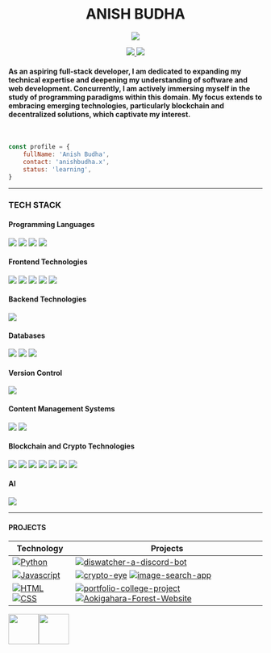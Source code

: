 <h1 align=center> ANISH BUDHA </h1>
<p align="center">
<img src="https://im.ezgif.com/tmp/ezgif-1-22ef46f05f.gif"/></p>
<p align="center">
  <a href="https://www.linkedin.com/in/anish-budha-8b455a211/" title="Linkedin">
    <img src="https://img.shields.io/badge/Anish Budha%20-%230077B5.svg?&style=for-the-badge&logo=linkedin&logoColor=white"/>
  </a>
  <a href="https://anishbudha.x" title="portfolio">
    <img src="https://img.shields.io/badge/PORTFOLIO-black?style=for-the-badge&labelColor=black&color=white"/>
  </a>
</p>

<h4>
As an aspiring full-stack developer, I am dedicated to expanding my technical expertise and deepening my understanding of software and web development. Concurrently, I am actively immersing myself in the study of programming paradigms within this domain. My focus extends to embracing emerging technologies, particularly blockchain and decentralized solutions, which captivate my interest. 
</h4>

<br/>

```js
const profile = {
    fullName: 'Anish Budha',
    contact: 'anishbudha.x',
    status: 'learning',
}
```

<hr/>

<p align="center" style="text-align: center; width:100%;">
  <h3>TECH STACK</h3>
  <h4>Programming Languages</h4>
  <span><img src="https://img.shields.io/badge/javascript%20-%23323330.svg?&style=for-the-badge&logo=javascript&logoColor=%23F7DF1E"/></span>
  <span><img src="https://img.shields.io/badge/Python-FFD43B?style=for-the-badge&logo=python&logoColor=blue"/></span>
  <span><img src="https://img.shields.io/badge/C-00599C?style=for-the-badge&logo=c&logoColor=white"/></span>
  <span><img src="https://img.shields.io/badge/C%2B%2B-00599C?style=for-the-badge&logo=c%2B%2B&logoColor=white"/></span>
  <br/>

  <h4>Frontend Technologies</h4>
  <span><img src="https://img.shields.io/badge/html5%20-%23E34F26.svg?&style=for-the-badge&logo=html5&logoColor=white"/></span>
  <span><img src="https://img.shields.io/badge/css3%20-%231572B6.svg?&style=for-the-badge&logo=css3&logoColor=white"/></span>
  <span><img src="https://img.shields.io/badge/SASS-pink?style=for-the-badge&logo=sass"/></span>
  <span><img src="https://img.shields.io/badge/React_Router-CA4245?style=for-the-badge&logo=react-router&logoColor=white"/></span>
  <span><img src="https://img.shields.io/badge/Markdown-000000?style=for-the-badge&logo=markdown&logoColor=white"/></span>
  <br/>

  <h4>Backend Technologies</h4>
  <span><img src="https://img.shields.io/badge/node.js%20-%2343853D.svg?&style=for-the-badge&logo=node.js&logoColor=white"/></span>
  <br/>

  <h4>Databases</h4>
  <span><img src="https://img.shields.io/badge/MongoDB-4EA94B?style=for-the-badge&logo=mongodb&logoColor=white"/></span>
  <span><img src="https://img.shields.io/badge/PostgreSQL-316192?style=for-the-badge&logo=postgresql&logoColor=white"/></span>
  <span><img src="https://img.shields.io/badge/mysql-%2300f.svg?&style=for-the-badge&logo=mysql&logoColor=white"/></span>
  <br/>

  <h4>Version Control</h4>
  <span><img src="https://img.shields.io/badge/git%20-%23F05033.svg?&style=for-the-badge&logo=git&logoColor=white"/></span>
  <br/>

  <h4>Content Management Systems</h4>
  <span><img src="https://img.shields.io/badge/Wordpress-21759B?style=for-the-badge&logo=wordpress&logoColor=white"/></span>
  <span><img src="https://img.shields.io/badge/Blogger-FF5722?style=for-the-badge&logo=blogger&logoColor=white"/></span>
  <br/>

  <h4>Blockchain and Crypto Technologies</h4>
  <span><img src="https://img.shields.io/badge/CARDANO-black?style=for-the-badge&logo=cardano"/></span>
  <span><img src="https://img.shields.io/badge/kujira-black?style=for-the-badge&logo=kujira"/></span>
  <span><img src="https://img.shields.io/badge/Injective-black?style=for-the-badge&logo=injective"/></span>
  <span><img src="https://img.shields.io/badge/ethereum-black?style=for-the-badge&logo=ethereum"/></span>
  <span><img src="https://img.shields.io/badge/bitcoin-black?style=for-the-badge&logo=bitcoin"/></span>
  <span><img src="https://img.shields.io/badge/polygon-black?style=for-the-badge&logo=polygon"/></span>
  <span><img src="https://img.shields.io/badge/atom-black?style=for-the-badge&logo=atom"/></span>
  <br/>

  <h4>AI</h4>
  <span><img src="https://img.shields.io/badge/ChatGPT-74aa9c?style=for-the-badge&logo=openai&logoColor=white"/></span>
  <br/>
  <hr/>
  <h4>PROJECTS</h4>
</p>


  <!-- START OF PROFILE STACK, DO NOT REMOVE -->
|   **Technology** |   **Projects** |
| - | - |
| [![Python](https://img.shields.io/static/v1?label=&message=Python&color=3776AB&logo=Python&logoColor=FFFFFF)](https://www.python.org/) | [![diswatcher-a-discord-bot](https://img.shields.io/static/v1?label=&message=diswatcher-a-discord-bot&color=000605&logo=github&logoColor=FFFFFF&labelColor=000605)](https://github.com/anishBudha/diswatcher) |
| [![Javascript](https://img.shields.io/static/v1?label=&message=Javascript&color=yellow&logo=Javascript&logoColor=FFFFFF)](https://www.javascript.com/) | [![crypto-eye](https://img.shields.io/static/v1?label=&message=crypto-eye&color=000605&logo=github&logoColor=FFFFFF&labelColor=000605)](https://github.com/anishBudha/crypto-eye) [![image-search-app](https://img.shields.io/static/v1?label=&message=image-search-app&color=000605&logo=github&logoColor=FFFFFF&labelColor=000605)](https://github.com/anishBudha/image_search_app) |
| [![HTML](https://img.shields.io/static/v1?label=&message=html&color=orange&logo=html5&logoColor=FFFFFF)](https://www.w3.org/html/) [![CSS](https://img.shields.io/static/v1?label=&message=css&color=blue&logo=css3&logoColor=FFFFFF)](https://developer.mozilla.org/en-US/docs/Web/CSS) | [![portfolio-college-project](https://img.shields.io/static/v1?label=&message=portfolio-college-project&color=000605&logo=github&logoColor=FFFFFF&labelColor=000605)](https://github.com/anishBudha/Portfolio-college-project) [![Aokigahara-Forest-Website](https://img.shields.io/static/v1?label=&message=Aokigahara-Forest-Website&color=000605&logo=github&logoColor=FFFFFF&labelColor=000605)](https://github.com/anishBudha/Aokigahara-Forest-Website) |
<!-- END OF PROFILE STACK, DO NOT REMOVE -->

<div style="display:flex;">
<img src="https://cultofthepartyparrot.com/flags/hd/canadaparrot.gif" width="60" height="60"/>
<img src="https://cultofthepartyparrot.com/flags/hd/nepalparrot.gif" width="60" height="60"/>
</div>

